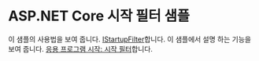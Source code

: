 # <a name="aspnet-core-startup-filter-sample"></a>ASP.NET Core 시작 필터 샘플

이 샘플의 사용법을 보여 줍니다. [IStartupFilter](https://docs.microsoft.com/dotnet/api/microsoft.aspnetcore.hosting.istartupfilter)합니다. 이 샘플에서 설명 하는 기능을 보여 줍니다. [응용 프로그램 시작: 시작 필터](https://docs.microsoft.com/aspnet/core/fundamentals/startup#startup-filters)합니다.
